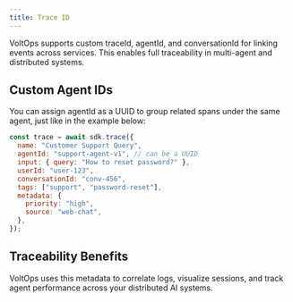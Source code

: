 ```yaml
---
title: Trace ID
---
```


VoltOps supports custom traceId, agentId, and conversationId for linking events across services. This enables full traceability in multi-agent and distributed systems.

## Custom Agent IDs

You can assign agentId as a UUID to group related spans under the same agent, just like in the example below:

```javascript
const trace = await sdk.trace({
  name: "Customer Support Query",
  agentId: "support-agent-v1", // can be a UUID
  input: { query: "How to reset password?" },
  userId: "user-123",
  conversationId: "conv-456",
  tags: ["support", "password-reset"],
  metadata: {
    priority: "high",
    source: "web-chat",
  },
});
```

## Traceability Benefits

VoltOps uses this metadata to correlate logs, visualize sessions, and track agent performance across your distributed AI systems.
